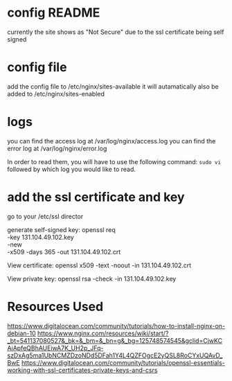 # config README
currently the site shows as "Not Secure" due to the ssl certificate being self signed

# config file
add the config file to /etc/nginx/sites-available
it will autamatically also be added to /etc/nginx/sites-enabled

# logs
you can find the access log at /var/log/nginx/access.log
you can find the error log at /var/log/nginx/error.log

In order to read them, you will have to use the following command:
`sudo vi` followed by which log you would like to read.

# add the ssl certificate and key
go to your /etc/ssl director

generate self-signed key:
openssl req \
       -key 131.104.49.102.key \
       -new \
       -x509 -days 365 -out 131.104.49.102.crt

View certificate:
openssl x509 -text -noout -in 131.104.49.102.crt

View private key:
openssl rsa -check -in 131.104.49.102.key






# Resources Used
https://www.digitalocean.com/community/tutorials/how-to-install-nginx-on-debian-10
https://www.nginx.com/resources/wiki/start/?_bt=541137080527&_bk=&_bm=&_bn=g&_bg=125748574545&gclid=CjwKCAiApfeQBhAUEiwA7K_UH2p_JFq-szDxAg5ma1UbNCMZDzoNDd5DFah1Y4L4QZFOgcE2yQSL8RoCYxUQAvD_BwE
https://www.digitalocean.com/community/tutorials/openssl-essentials-working-with-ssl-certificates-private-keys-and-csrs
